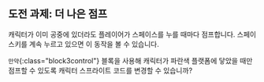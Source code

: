 ## 도전 과제: 더 나은 점프

캐릭터가 이미 공중에 있더라도 플레이어가 <kbd>스페이스</kbd>를 누를 때마다 점프합니다. <kbd>스페이스</kbd>키를 계속 누르고 있으면 이 동작을 볼 수 있습니다.

`만약`{:class="block3control"} 블록을 사용해 캐릭터가 파란색 플랫폼에 닿았을 때만 점프할 수 있도록 캐릭터 스프라이트 코드를 변경할 수 있습니까?